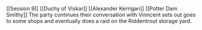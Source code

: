 [[Session 9]]
[[Duchy of Viskar]]
[[Alexander Kerrigan]]
[[Potter Dam Smithy]]
The party continues their conversation with Vinncent sets out goes to some shops and eventually does a raid on the Riddentrout storage yard.